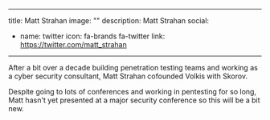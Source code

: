 
---
title: Matt Strahan
image: ""
description: Matt Strahan
social:

  - name: twitter
    icon: fa-brands fa-twitter
    link: https://twitter.com/matt_strahan

---

After a bit over a decade building penetration testing teams and working as a cyber security consultant, Matt Strahan cofounded Volkis with Skorov.

Despite going to lots of conferences and working in pentesting for so long, Matt hasn't yet presented at a major security conference so this will be a bit new.